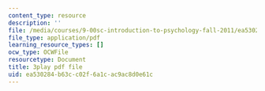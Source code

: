 ```yaml
---
content_type: resource
description: ''
file: /media/courses/9-00sc-introduction-to-psychology-fall-2011/ea530284b63cc02f6a1cac9ac8d0e61c_MYMYXhR2Ppw.pdf
file_type: application/pdf
learning_resource_types: []
ocw_type: OCWFile
resourcetype: Document
title: 3play pdf file
uid: ea530284-b63c-c02f-6a1c-ac9ac8d0e61c
---
```

